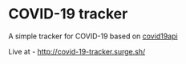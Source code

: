 # COVID-19 tracker

A simple tracker for COVID-19 based on [covid19api](https://covid19api.com/)

Live at - http://covid-19-tracker.surge.sh/

